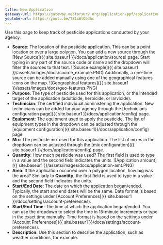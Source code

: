 ```yaml
---
title: New Application
gateway-url: https://gateway.vectorsurv.org/application/ppf/application
youtube-url: https://youtu.be/TZ1xWlObdhc
---
```

Use this page to keep track of pesticide applications conducted by your agency.

* **Source**: The location of the pesticide application. This can be a point location or over a large polygon. You can add a new source through the [New Source]({{ site.baseur1 }}/docs/application/source) page. Start typing in any part of the source code or name and the dropdown will filter the sources to that text.
![Source example]({{ site.baseur1 }}/assets/images/docs/source_example.PNG)
Additionally, a one-time source can be added manually using one of the geographical features icons on the map.
![Geographical features]({{ site.baseur1 }}/assets/images/docs/geo-features.PNG)
* **Purpose**: The type of pesticide used for this application, or the intended target of the application (adulticide, herbicide, or larvicide).
* **Technician**: The certified individual administering the application. New technicians can be added for your agency through the [technicians configuration page]({{ site.baseur1 }}/docs/application/config) page.
* **Equipment**: The equipment used to apply the pesticide. The list of equipment types in the dropdown can be adjusted through the [equipment configuration]({{ site.baseur1}}/docs/application/config) page.
* **Mix**: The pesticide mix used for this application. The list of mixes in the dropdown can be adjusted through the [mix configuration]({{ site.baseur1 }}/docs/application/config) page.
* **Quantity**: How much pesticide was used? The first field is used to type in a value and the second field indicates the units.
![Application amount]({{ site.baseur1 }}/assets/images/docs/application-amt.PNG)
* **Area**: If the application occurred over a polygon location, how big was the area? Similarly to **Quantity**, the first field is used to type in a value and the second field indicates the units.
* **Start/End Date**: The date on which the application began/ended. Typically, the start and end dates will be the same. Date format is based on the settings under [Account Preferences]({{ site.baseur1 }}/docs/settings/account-preferences).
* **Start/End Time**: The time at which the application began/ended. You can use the dropdown to select the time in 15-minute increments or type in the exact time manually. Time format is based on the settings under [Account Preferences]({{ site.baseur1 }}/docs/settings/account-preferences).
* **Description**: Use this section to describe the application, such as weather conditions, for example.
